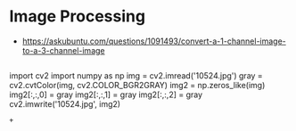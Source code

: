 Image Processing 
===
+ https://askubuntu.com/questions/1091493/convert-a-1-channel-image-to-a-3-channel-image
  ```python
import cv2
import numpy as np
img = cv2.imread('10524.jpg')
gray = cv2.cvtColor(img, cv2.COLOR_BGR2GRAY)
img2 = np.zeros_like(img)
img2[:,:,0] = gray
img2[:,:,1] = gray
img2[:,:,2] = gray
cv2.imwrite('10524.jpg', img2)
  ```
  + 
